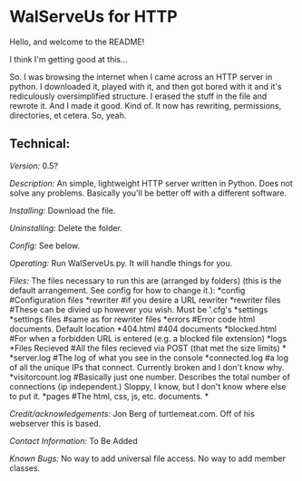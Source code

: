 WalServeUs for HTTP
===================
Hello, and welcome to the README!

I think I'm getting good at this...

So. I was browsing the internet when I came across an HTTP server in python. I downloaded it, played with it, and then got bored with it and it's rediculously oversimplified structure. I erased the stuff in the file and rewrote it. And I made it good. Kind of. It now has rewriting, permissions, directories, et cetera. So, yeah.


Technical:
----------
*Version:* 0.5?

*Description:* An simple, lightweight HTTP server written in Python. Does not solve any problems. Basically you'll be better off with a different software.

*Installing:* Download the file.

*Uninstalling:* Delete the folder.

*Config:* See below.

*Operating:* Run WalServeUs.py. It will handle things for you.

*Files:* The files necessary to run this are (arranged by folders) (this is the default arrangement. See config for how to change it.):
*config #Configuration files
 *rewriter #if you desire a URL rewriter
  *rewriter files #These can be divied up however you wish. Must be '.cfg's
 *settings
  *settings files #same as for rewriter files
*errors #Error code html documents. Default location
 *404.html #404 documents
 *blocked.html #For when a forbidden URL is entered (e.g. a blocked file extension)
*logs
 *Files Recieved #All the files recieved via POST (that met the size limits)
  *<recieved files>
 *server.log #The log of what you see in the console
 *connected.log #a log of all the unique IPs that connect. Currently broken and I don't know why.
 *visitorcount.log #Basically just one number. Describes the total number of connections (ip independent.) Sloppy, I know, but I don't know where else to put it.
*pages #The html, css, js, etc. documents.
 *<documents>

*Credit/acknowledgements:* Jon Berg of turtlemeat.com. Off of his webserver this is based.

*Contact Information:* To Be Added

*Known Bugs:* No way to add universal file access. No way to add member classes.
